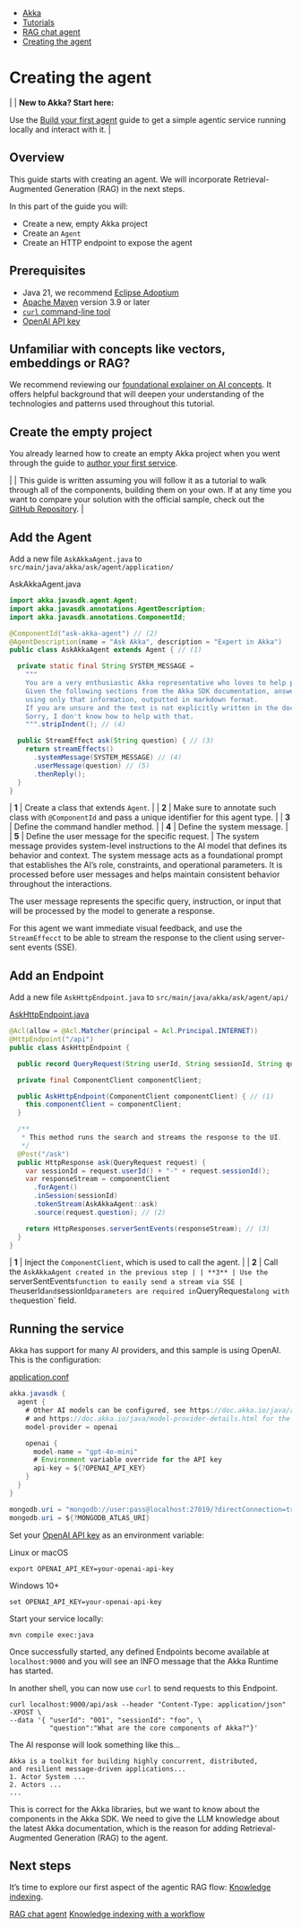 <!-- <nav> -->
- [Akka](../../index.html)
- [Tutorials](../index.html)
- [RAG chat agent](index.html)
- [Creating the agent](the-agent.html)

<!-- </nav> -->

# Creating the agent

|  | **New to Akka? Start here:**

Use the [Build your first agent](../author-your-first-service.html) guide to get a simple agentic service running locally and interact with it. |

## <a href="about:blank#_overview"></a> Overview

This guide starts with creating an agent. We will incorporate Retrieval-Augmented Generation (RAG) in the next steps.

In this part of the guide you will:

- Create a new, empty Akka project
- Create an `Agent`
- Create an HTTP endpoint to expose the agent

## <a href="about:blank#_prerequisites"></a> Prerequisites

- Java 21, we recommend [Eclipse Adoptium](https://adoptium.net/marketplace/)
- [Apache Maven](https://maven.apache.org/install.html) version 3.9 or later
- <a href="https://curl.se/download.html">`curl` command-line tool</a>
- [OpenAI API key](https://platform.openai.com/api-keys)

## <a href="about:blank#_unfamiliar_with_concepts_like_vectors_embeddings_or_rag"></a> Unfamiliar with concepts like vectors, embeddings or RAG?

We recommend reviewing our [foundational explainer on AI concepts](../../concepts/ai-agents.html#_foundational_ai_concepts_video). It offers helpful background that will deepen your understanding of the technologies and patterns used throughout this tutorial.

## <a href="about:blank#_create_the_empty_project"></a> Create the empty project

You already learned how to create an empty Akka project when you went through the guide to [author your first service](../author-your-first-service.html#clone_sample).

|  | This guide is written assuming you will follow it as a tutorial to walk through all of the components, building them on your own. If at any time you want to compare your solution with the official sample, check out the [GitHub Repository](https://github.com/akka-samples/ask-akka-agent). |

## <a href="about:blank#_add_the_agent"></a> Add the Agent

Add a new file `AskAkkaAgent.java` to `src/main/java/akka/ask/agent/application/`

AskAkkaAgent.java
```java
import akka.javasdk.agent.Agent;
import akka.javasdk.annotations.AgentDescription;
import akka.javasdk.annotations.ComponentId;

@ComponentId("ask-akka-agent") // (2)
@AgentDescription(name = "Ask Akka", description = "Expert in Akka")
public class AskAkkaAgent extends Agent { // (1)

  private static final String SYSTEM_MESSAGE =
    """
    You are a very enthusiastic Akka representative who loves to help people!
    Given the following sections from the Akka SDK documentation, answer the question
    using only that information, outputted in markdown format.
    If you are unsure and the text is not explicitly written in the documentation, say:
    Sorry, I don't know how to help with that.
    """.stripIndent(); // (4)

  public StreamEffect ask(String question) { // (3)
    return streamEffects()
      .systemMessage(SYSTEM_MESSAGE) // (4)
      .userMessage(question) // (5)
      .thenReply();
  }
}
```

| **1** | Create a class that extends `Agent`. |
| **2** | Make sure to annotate such class with `@ComponentId` and pass a unique identifier for this agent type. |
| **3** | Define the command handler method. |
| **4** | Define the system message. |
| **5** | Define the user message for the specific request. |
The system message provides system-level instructions to the AI model that defines its behavior and context. The system message acts as a foundational prompt that establishes the AI’s role, constraints, and operational parameters. It is processed before user messages and helps maintain consistent behavior throughout the interactions.

The user message represents the specific query, instruction, or input that will be processed by the model to generate a response.

For this agent we want immediate visual feedback, and use the `StreamEffecct` to be able to stream the response to the client using server-sent events (SSE).

## <a href="about:blank#_add_an_endpoint"></a> Add an Endpoint

Add a new file `AskHttpEndpoint.java` to `src/main/java/akka/ask/agent/api/`

[AskHttpEndpoint.java](https://github.com/akka/akka-sdk/blob/main/samples/ask-akka-agent/src/main/java/akka/ask/agent/api/AskHttpEndpoint.java)
```java
@Acl(allow = @Acl.Matcher(principal = Acl.Principal.INTERNET))
@HttpEndpoint("/api")
public class AskHttpEndpoint {

  public record QueryRequest(String userId, String sessionId, String question) {}

  private final ComponentClient componentClient;

  public AskHttpEndpoint(ComponentClient componentClient) { // (1)
    this.componentClient = componentClient;
  }

  /**
   * This method runs the search and streams the response to the UI.
   */
  @Post("/ask")
  public HttpResponse ask(QueryRequest request) {
    var sessionId = request.userId() + "-" + request.sessionId();
    var responseStream = componentClient
      .forAgent()
      .inSession(sessionId)
      .tokenStream(AskAkkaAgent::ask)
      .source(request.question); // (2)

    return HttpResponses.serverSentEvents(responseStream); // (3)
  }
}
```

| **1** | Inject the `ComponentClient`, which is used to call the agent. |
| **2** | Call the `AskAkkaAgent created in the previous step |
| **3** | Use the `serverSentEvents` function to easily send a stream via SSE |
The `userId` and `sessionId` parameters are required in `QueryRequest` along with the `question` field.

## <a href="about:blank#_running_the_service"></a> Running the service

Akka has support for many AI providers, and this sample is using OpenAI. This is the configuration:

[application.conf](https://github.com/akka/akka-sdk/blob/main/samples/ask-akka-agent/src/main/resources/application.conf)
```java
akka.javasdk {
  agent {
    # Other AI models can be configured, see https://doc.akka.io/java/agents.html#model
    # and https://doc.akka.io/java/model-provider-details.html for the reference configurations.
    model-provider = openai

    openai {
      model-name = "gpt-4o-mini"
      # Environment variable override for the API key
      api-key = ${?OPENAI_API_KEY}
    }
  }
}

mongodb.uri = "mongodb://user:pass@localhost:27019/?directConnection=true"
mongodb.uri = ${?MONGODB_ATLAS_URI}
```
Set your [OpenAI API key](https://platform.openai.com/api-keys) as an environment variable:

Linux or macOS
```command
export OPENAI_API_KEY=your-openai-api-key
```
Windows 10+
```command
set OPENAI_API_KEY=your-openai-api-key
```
Start your service locally:

```command
mvn compile exec:java
```
Once successfully started, any defined Endpoints become available at `localhost:9000` and you will see an INFO message that the Akka Runtime has started.

In another shell, you can now use `curl` to send requests to this Endpoint.

```command
curl localhost:9000/api/ask --header "Content-Type: application/json" -XPOST \
--data '{ "userId": "001", "sessionId": "foo", \
          "question":"What are the core components of Akka?"}'
```
The AI response will look something like this…​

```none
Akka is a toolkit for building highly concurrent, distributed,
and resilient message-driven applications...
1. Actor System ...
2. Actors ...
...
```
This is correct for the Akka libraries, but we want to know about the components in the Akka SDK. We need to give the LLM knowledge about the latest Akka documentation, which is the reason for adding Retrieval-Augmented Generation (RAG) to the agent.

## <a href="about:blank#_next_steps"></a> Next steps

It’s time to explore our first aspect of the agentic RAG flow: [Knowledge indexing](indexer.html).

<!-- <footer> -->
<!-- <nav> -->
[RAG chat agent](index.html) [Knowledge indexing with a workflow](indexer.html)
<!-- </nav> -->

<!-- </footer> -->

<!-- <aside> -->

<!-- </aside> -->